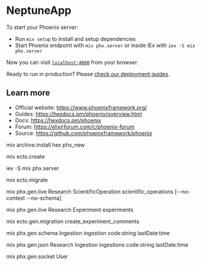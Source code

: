 # NeptuneApp

To start your Phoenix server:

  * Run `mix setup` to install and setup dependencies
  * Start Phoenix endpoint with `mix phx.server` or inside IEx with `iex -S mix phx.server`

Now you can visit [`localhost:4000`](http://localhost:4000) from your browser.

Ready to run in production? Please [check our deployment guides](https://hexdocs.pm/phoenix/deployment.html).

## Learn more

  * Official website: https://www.phoenixframework.org/
  * Guides: https://hexdocs.pm/phoenix/overview.html
  * Docs: https://hexdocs.pm/phoenix
  * Forum: https://elixirforum.com/c/phoenix-forum
  * Source: https://github.com/phoenixframework/phoenix


mix archive.install hex phx_new

mix ecto.create

iex -S mix phx.server

mix ecto.migrate

mix phx.gen.live Research ScientificOperation scientific_operations  [--no-context --no-schema]

mix phx.gen.live Research Experiment experiments

mix ecto.gen.migration create_experiment_comments

mix phx.gen.schema Ingestion ingestion code:string lastDate:time

mix phx.gen.json Research Ingestion ingestions code:string lastDate:time

mix phx.gen.socket User